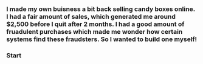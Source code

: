 ### I made my own buisness a bit back selling candy boxes online. I had a fair amount of sales, which generated me around $2,500 before I quit after 2 months. I had a good amount of fruadulent purchases which made me wonder how certain systems find these fraudsters. So I wanted to build one myself!
### Start

